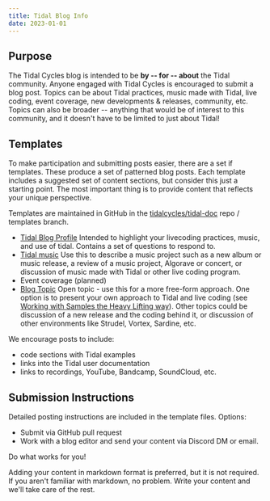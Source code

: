 ```yaml
---
title: Tidal Blog Info
date: 2023-01-01
---
```


## Purpose
The Tidal Cycles blog is intended to be **by -- for -- about** the Tidal community.
Anyone engaged with Tidal Cycles is encouraged to submit a blog post. Topics can be about Tidal practices, music made with Tidal, live coding, event coverage, new developments & releases, community, etc. Topics can also be broader -- anything that would be of interest to this community, and it doesn't have to be limited to just about Tidal!

## Templates
To make participation and submitting posts easier, there are a set if templates. These produce a set of patterned blog posts. Each template includes a suggested set of content sections, but consider this just a starting point. The most important thing is to provide content that reflects your unique perspective.

Templates are maintained in GitHub in the [tidalcycles/tidal-doc](https://github.com/tidalcycles/tidal-doc/) repo / templates branch.

- [Tidal Blog Profile](https://github.com/tidalcycles/tidal-doc/blob/templates/templates/blog_tidal_profile.md) Intended to highlight your livecoding practices, music, and use of tidal. Contains a set of questions to respond to.
- [Tidal music](https://github.com/tidalcycles/tidal-doc/blob/templates/templates/blog_tidal_music.md) Use this to describe a music project such as a new album or music release, a review of a music project, Algorave or concert, or discussion of music made with Tidal or other live coding program.
- Event coverage (planned)
- [Blog Topic](https://github.com/tidalcycles/tidal-doc/blob/templates/templates/blog_topic.md) Open topic - use this for a more free-form approach. One option is to present your own approach to Tidal and live coding (see [Working with Samples the Heavy Lifting way](https://tidalcycles.org/blog/tidal_profile_heavylifting)). Other topics could be discussion of a new release and the coding behind it, or discussion of other environments like Strudel, Vortex, Sardine, etc.

We encourage posts to include:
- code sections with Tidal examples
- links into the Tidal user documentation
- links to recordings, YouTube, Bandcamp, SoundCloud, etc.

## Submission Instructions
Detailed posting instructions are included in the template files. Options:
- Submit via GitHub pull request
- Work with a blog editor and send your content via Discord DM or email.

Do what works for you!

Adding your content in markdown format is preferred, but it is not required. If you aren't familiar with markdown, no problem. Write your content and we'll take care of the rest.
